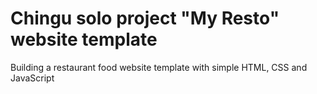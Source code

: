 # Chingu solo project "My Resto" website template
Building a restaurant food website template with simple HTML, CSS and JavaScript
